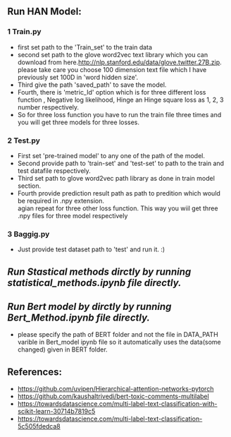 ## Run HAN Model:
### 1 Train.py <br />
- first set path to the 'Train_set' to the train data <br />
- second set path to the glove  word2vec text library which you can download from here.http://nlp.stanford.edu/data/glove.twitter.27B.zip.  please take care you choose 100 dimension text file which I have previously set 100D in 'word hidden size'. <br />
- Third give the path 'saved_path' to save the model. <br />
- Fourth, there is 'metric_Id' option which is for three different loss function , Negative log likelihood, Hinge an Hinge square loss as 1, 2, 3 number respectively. <br />
- So for three loss function you have to run the train file three times and you will get three models for three losses. <br />

### 2 Test.py  <br />
- First set 'pre-trained model' to any one of the path of the model. <br />
- Second provide path to 'train-set' and 'test-set' to path to the train and test datafile respectively. <br />
- Third set path to glove word2vec path library as done in train model section. <br />
- Fourth provide prediction result path as path to predition which would be required in .npy extension.  <br />
agian repeat for three other loss function. This way you wiil get three .npy files for three model respectively<br />

### 3 Baggig.py <br />
- Just provide test dataset path to 'test' and run it. :)

## *Run Stastical methods dirctly by running statistical_methods.ipynb file directly.*

## *Run Bert model by dirctly by running Bert_Method.ipynb file directly.*
- please specify the path of BERT folder and not the file in DATA_PATH varible in Bert_model ipynb file so it automatically uses the data(some changed) given in BERT folder.

## References:
- https://github.com/uvipen/Hierarchical-attention-networks-pytorch
- https://github.com/kaushaltrivedi/bert-toxic-comments-multilabel
- https://towardsdatascience.com/multi-label-text-classification-with-scikit-learn-30714b7819c5
- https://towardsdatascience.com/multi-label-text-classification-5c505fdedca8


